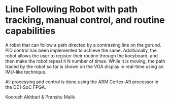 
# Line Following Robot with path tracking, manual control, and routine capabilities

A robot that can follow a path directed by a contrasting line on the gorund. PID control has been implemented to
achieve the same. Additionally, the robot allows the user to register their routine through the koeyboard, and then
make the robot repeat it N number of times. While it is moving, the path traced by the robot so far is shown on the
VGA display in real-time using an IMU-like technique.

All processing and control is done using the ARM Cortex-A9 processor in the DE1-SoC FPGA.

Kooresh Akhbari & Pranshu Malik
